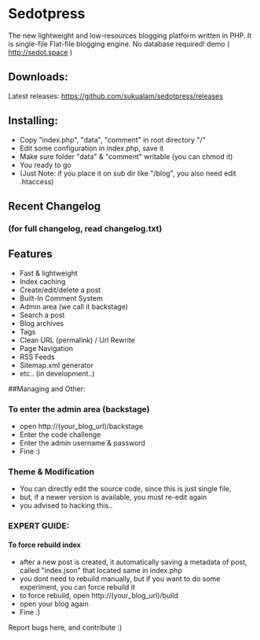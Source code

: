 # Sedotpress
The new lightweight and low-resources blogging platform written in PHP. It is single-file Flat-file blogging engine. No database required! demo ( http://sedot.space )

## Downloads:
Latest releases: https://github.com/sukualam/sedotpress/releases

## Installing:
* Copy "index.php", "data", "comment" in root directory "/"
* Edit some configuration in index.php, save it
* Make sure folder "data" & "comment" writable (you can chmod it)
* You ready to go
* (Just Note: if you place it on sub dir like "/blog", you also need edit .htaccess)


## Recent Changelog
### (for full changelog, read changelog.txt)

## Features
* Fast & lightweight
* Index caching
* Create/edit/delete a post
* Built-In Comment System
* Admin area (we call it backstage)
* Search a post
* Blog archives
* Tags
* Clean URL (permalink) / Url Rewrite
* Page Navigation
* RSS Feeds
* Sitemap.xml generator
* etc.. (in development..)

##Managing and Other:

### To enter the admin area (backstage)
* open http://(your_blog_url)/backstage
* Enter the code challenge
* Enter the admin username & password
* Fine :)

### Theme & Modification
* You can directly edit the source code, since this is just single file,
* but, if a newer version is available, you must re-edit again
* you advised to hacking this..


### EXPERT GUIDE:
#### To force rebuild index
* after a new post is created, it automatically saving a metadata of post, called "index.json" that located same in index.php
* you dont need to rebuild manually, but if you want to do some experiment, you can force rebuild it
* to force rebuild, open http://(your_blog_url)/build
* open your blog again
* Fine :)

Report bugs here, and contribute :)
